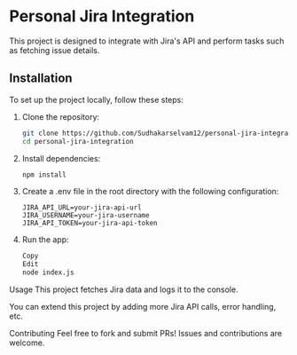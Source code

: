 # Personal Jira Integration

This project is designed to integrate with Jira's API and perform tasks such as fetching issue details.

## Installation

To set up the project locally, follow these steps:

1. Clone the repository:
   ```bash
   git clone https://github.com/Sudhakarselvam12/personal-jira-integration.git
   cd personal-jira-integration

2. Install dependencies:
    ```bash
    npm install

3. Create a .env file in the root directory with the following configuration:
    ```env
    JIRA_API_URL=your-jira-api-url
    JIRA_USERNAME=your-jira-username
    JIRA_API_TOKEN=your-jira-api-token

4. Run the app:
    ```bash
    Copy
    Edit
    node index.js

Usage
This project fetches Jira data and logs it to the console.

You can extend this project by adding more Jira API calls, error handling, etc.

Contributing
Feel free to fork and submit PRs! Issues and contributions are welcome.